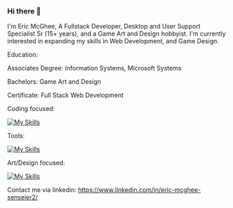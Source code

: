 ### Hi there 👋

<!--
**senseier2/senseier2** is a ✨ _special_ ✨ repository because its `README.md` (this file) appears on your GitHub profile.

Here are some ideas to get you started:

- 🔭 I’m currently working on ...
- 🌱 I’m currently learning ...
- 👯 I’m looking to collaborate on ...
- 🤔 I’m looking for help with ...
- 💬 Ask me about ...
- 📫 How to reach me: ...
- 😄 Pronouns: ...
- ⚡ Fun fact: ...
-->

I'm Eric McGhee, A Fullstack Developer, Desktop and User Support Specialist Sr (15+ years), and a Game Art and Design hobbyist. I'm currently interested in expanding my skills in Web Development, and Game Design.

Education:

Associates Degree: Information Systems, Microsoft Systems

Bachelors: Game Art and Design

Certificate: Full Stack Web Development

Coding focused:

[![My Skills](https://skillicons.dev/icons?i=js,html,css,regex,mysql,jquery,mongodb,nodejs,sequelize,wordpress,express,bootstrap&perline=10)](https://skillicons.dev)

Tools:

[![My Skills](https://skillicons.dev/icons?i=jest,heroku,graphql,github,git,postman,vscode,apollo&perline=10)](https://skillicons.dev)


Art/Design focused:

[![My Skills](https://skillicons.dev/icons?i=blender,autocad,materialui&perline=10)](https://skillicons.dev)

Contact me via linkedin: https://www.linkedin.com/in/eric-mcghee-senseier2/
